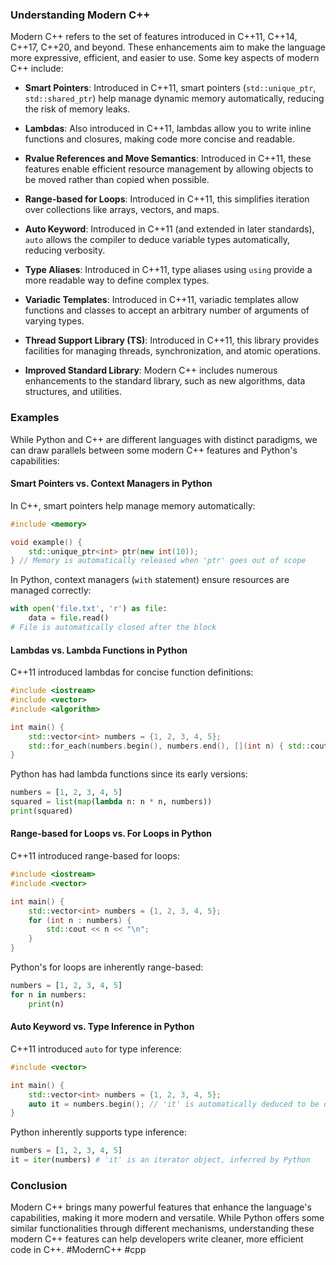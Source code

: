 ### Understanding Modern C++

Modern C++ refers to the set of features introduced in C++11, C++14, C++17, C++20, and beyond. These enhancements aim to make the language more expressive, efficient, and easier to use. Some key aspects of modern C++ include:

- **Smart Pointers**: Introduced in C++11, smart pointers (`std::unique_ptr`, `std::shared_ptr`) help manage dynamic memory automatically, reducing the risk of memory leaks.

- **Lambdas**: Also introduced in C++11, lambdas allow you to write inline functions and closures, making code more concise and readable.

- **Rvalue References and Move Semantics**: Introduced in C++11, these features enable efficient resource management by allowing objects to be moved rather than copied when possible.

- **Range-based for Loops**: Introduced in C++11, this simplifies iteration over collections like arrays, vectors, and maps.

- **Auto Keyword**: Introduced in C++11 (and extended in later standards), `auto` allows the compiler to deduce variable types automatically, reducing verbosity.

- **Type Aliases**: Introduced in C++11, type aliases using `using` provide a more readable way to define complex types.

- **Variadic Templates**: Introduced in C++11, variadic templates allow functions and classes to accept an arbitrary number of arguments of varying types.

- **Thread Support Library (TS)**: Introduced in C++11, this library provides facilities for managing threads, synchronization, and atomic operations.

- **Improved Standard Library**: Modern C++ includes numerous enhancements to the standard library, such as new algorithms, data structures, and utilities.

### Examples

While Python and C++ are different languages with distinct paradigms, we can draw parallels between some modern C++ features and Python's capabilities:

#### Smart Pointers vs. Context Managers in Python
In C++, smart pointers help manage memory automatically:
```cpp
#include <memory>

void example() {
    std::unique_ptr<int> ptr(new int(10));
} // Memory is automatically released when 'ptr' goes out of scope
```

In Python, context managers (`with` statement) ensure resources are managed correctly:
```python
with open('file.txt', 'r') as file:
    data = file.read()
# File is automatically closed after the block
```

#### Lambdas vs. Lambda Functions in Python
C++11 introduced lambdas for concise function definitions:
```cpp
#include <iostream>
#include <vector>
#include <algorithm>

int main() {
    std::vector<int> numbers = {1, 2, 3, 4, 5};
    std::for_each(numbers.begin(), numbers.end(), [](int n) { std::cout << n * n << "\n"; });
}
```

Python has had lambda functions since its early versions:
```python
numbers = [1, 2, 3, 4, 5]
squared = list(map(lambda n: n * n, numbers))
print(squared)
```

#### Range-based for Loops vs. For Loops in Python
C++11 introduced range-based for loops:
```cpp
#include <iostream>
#include <vector>

int main() {
    std::vector<int> numbers = {1, 2, 3, 4, 5};
    for (int n : numbers) {
        std::cout << n << "\n";
    }
}
```

Python's for loops are inherently range-based:
```python
numbers = [1, 2, 3, 4, 5]
for n in numbers:
    print(n)
```

#### Auto Keyword vs. Type Inference in Python
C++11 introduced `auto` for type inference:
```cpp
#include <vector>

int main() {
    std::vector<int> numbers = {1, 2, 3, 4, 5};
    auto it = numbers.begin(); // 'it' is automatically deduced to be of type std::vector<int>::iterator
}
```

Python inherently supports type inference:
```python
numbers = [1, 2, 3, 4, 5]
it = iter(numbers) # 'it' is an iterator object, inferred by Python
```

### Conclusion
Modern C++ brings many powerful features that enhance the language's capabilities, making it more modern and versatile. While Python offers some similar functionalities through different mechanisms, understanding these modern C++ features can help developers write cleaner, more efficient code in C++. #ModernC++ #cpp